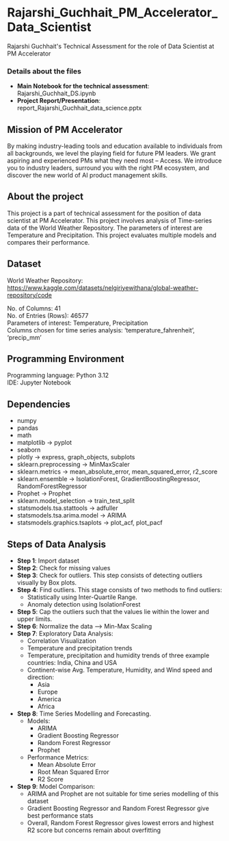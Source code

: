 
# Rajarshi_Guchhait_PM_Accelerator_Data_Scientist

Rajarshi Guchhait's Technical Assessment for the role of Data Scientist at PM Accelerator
### Details about the files
* **Main Notebook for the technical assessment**: Rajarshi_Guchhait_DS.ipynb
* **Project Report/Presentation**: report_Rajarshi_Guchhait_data_science.pptx

## Mission of PM Accelerator

By making industry-leading tools and education available to individuals from all backgrounds, we level the playing field for future PM leaders.
We grant aspiring and experienced PMs what they need most – Access. 
We introduce you to industry leaders, surround you with the right PM ecosystem, and discover the new world of AI product management skills.



## About the project
This project is a part of technical assessment for the position of data scientist at PM Accelerator. This project involves analysis of Time-series data of the World Weather Repository. The parameters of interest are Temperature and Precipitation. This project evaluates multiple models and compares their performance.

## Dataset
World Weather Repository: https://www.kaggle.com/datasets/nelgiriyewithana/global-weather-repository/code

No. of Columns: 41  
No. of Entries (Rows): 46577  
Parameters of interest: Temperature, Precipitation  
Columns chosen for time series analysis:
‘temperature_fahrenheit’,
‘precip_mm’


## Programming Environment
Programming language: Python 3.12  
IDE: Jupyter Notebook

## Dependencies 
* numpy
* pandas
* math
* matplotlib -> pyplot
* seaborn
* plotly -> express, graph_objects, subplots
* sklearn.preprocessing -> MinMaxScaler
* sklearn.metrics -> mean_absolute_error, mean_squared_error, r2_score
* sklearn.ensemble -> IsolationForest, GradientBoostingRegressor, RandomForestRegressor
* Prophet -> Prophet
* sklearn.model_selection -> train_test_split
* statsmodels.tsa.stattools -> adfuller
* statsmodels.tsa.arima.model -> ARIMA
* statsmodels.graphics.tsaplots -> plot_acf, plot_pacf

## Steps of Data Analysis
* **Step 1**: Import dataset 
* **Step 2**: Check for missing values
* **Step 3**: Check for outliers. This step consists of detecting outliers visually by Box plots.
* **Step 4**: Find outliers. This stage consists of two methods to find outliers:
    - Statistically using Inter-Quartile Range.
    - Anomaly detection using IsolationForest
* **Step 5**: Cap the outliers such that the values lie within the lower and upper limits.
* **Step 6**: Normalize the data --> Min-Max Scaling
* **Step 7**: Exploratory Data Analysis:
    - Correlation Visualization
    - Temperature and precipitation trends
    - Temperature, precipitation and humidity trends of three example countries: India, China and USA
    - Continent-wise Avg. Temperature, Humidity, and Wind speed and direction:
        - Asia
        - Europe
        - America
        - Africa
* **Step 8**: Time Series Modelling and Forecasting. 
    * Models: 
        - ARIMA
        - Gradient Boosting Regressor
        - Random Forest Regressor
        - Prophet
    * Performance Metrics:
        - Mean Absolute Error
        - Root Mean Squared Error
        - R2 Score
* **Step 9**: Model Comparison:
    - ARIMA and Prophet are not suitable for time series modelling of this dataset
    - Gradient Boosting Regressor and Random Forest Regressor give best performance stats
    - Overall, Random Forest Regressor gives lowest errors and highest R2 score but concerns remain about overfitting 





